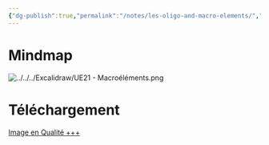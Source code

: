 ```yaml
---
{"dg-publish":true,"permalink":"/notes/les-oligo-and-macro-elements/","tags":["cours","UE21"],"noteIcon":""}
---
```


# Mindmap
![../../../Excalidraw/UE21 - Macroéléments.png](/img/user/Excalidraw/UE21%20-%20Macro%C3%A9l%C3%A9ments.png)
# Téléchargement 
<a href ="https://the-little-garden.vercel.app/img/user/Excalidraw/UE21%20-%20Macro%C3%A9l%C3%A9ments.png" alt="Carte mentale" >Image en Qualité +++
</a>


